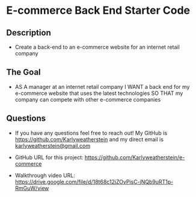 # E-commerce Back End Starter Code

## Description

- Create a back-end to an e-commerce website for an internet retail company

## The Goal

- AS A manager at an internet retail company
  I WANT a back end for my e-commerce website that uses the latest technologies
  SO THAT my company can compete with other e-commerce companies

## Questions

- If you have any questions feel free to reach out! My GitHub is https://github.com/Karlyweatherstein and my direct email is karlyweatherstein@gmail.com

- GitHub URL for this project: https://github.com/Karlyweatherstein/e-commerce

- Walkthrough video URL: https://drive.google.com/file/d/18t68c12jZOvPisC-jNQb9uRT1p-RmGuW/view
